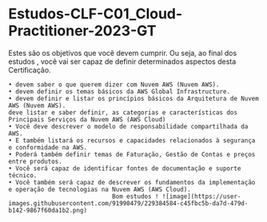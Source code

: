 # Estudos-CLF-C01_Cloud-Practitioner-2023-GT
Estes são os objetivos que você devem cumprir.
Ou seja, ao final dos estudos , você vai ser capaz de definir determinados aspectos desta Certificação.

	• devem saber o que querem dizer com Nuvem AWS (Nuvem AWS).
	• devem definir os temas básicos da AWS Global Infrastructure.
	• devem definir e listar os princípios básicos da Arquitetura de Nuvem AWS (Nuvem AWS).
	deve listar e saber definir, as categorias e características dos Principais Serviços da Nuvem AWS (AWS Cloud)
	• Você deve descrever o modelo de responsabilidade compartilhada da AWS.
	• E também listará os recursos e capacidades relacionados à segurança e conformidade na AWS.
	• Poderá também definir temas de Faturação, Gestão de Contas e preços entre produtos.
	• Você será capaz de identificar fontes de documentação e suporte técnico.
	• Você também será capaz de descrever os fundamentos da implementação e operação de tecnologias na Nuvem AWS (AWS Cloud).
                                 Bom estudos ! ![image](https://user-images.githubusercontent.com/91990479/229384584-c45fbc5b-da7d-479d-b142-9867f60da1b2.png)
